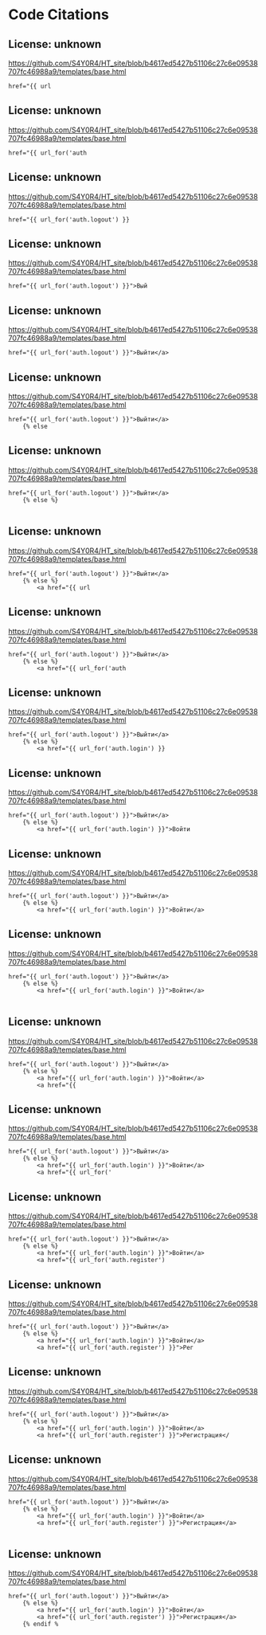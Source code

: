 # Code Citations

## License: unknown
https://github.com/S4Y0R4/HT_site/blob/b4617ed5427b51106c27c6e09538707fc46988a9/templates/base.html

```
href="{{ url
```


## License: unknown
https://github.com/S4Y0R4/HT_site/blob/b4617ed5427b51106c27c6e09538707fc46988a9/templates/base.html

```
href="{{ url_for('auth
```


## License: unknown
https://github.com/S4Y0R4/HT_site/blob/b4617ed5427b51106c27c6e09538707fc46988a9/templates/base.html

```
href="{{ url_for('auth.logout') }}
```


## License: unknown
https://github.com/S4Y0R4/HT_site/blob/b4617ed5427b51106c27c6e09538707fc46988a9/templates/base.html

```
href="{{ url_for('auth.logout') }}">Вый
```


## License: unknown
https://github.com/S4Y0R4/HT_site/blob/b4617ed5427b51106c27c6e09538707fc46988a9/templates/base.html

```
href="{{ url_for('auth.logout') }}">Выйти</a>
```


## License: unknown
https://github.com/S4Y0R4/HT_site/blob/b4617ed5427b51106c27c6e09538707fc46988a9/templates/base.html

```
href="{{ url_for('auth.logout') }}">Выйти</a>
    {% else
```


## License: unknown
https://github.com/S4Y0R4/HT_site/blob/b4617ed5427b51106c27c6e09538707fc46988a9/templates/base.html

```
href="{{ url_for('auth.logout') }}">Выйти</a>
    {% else %}
        
```


## License: unknown
https://github.com/S4Y0R4/HT_site/blob/b4617ed5427b51106c27c6e09538707fc46988a9/templates/base.html

```
href="{{ url_for('auth.logout') }}">Выйти</a>
    {% else %}
        <a href="{{ url
```


## License: unknown
https://github.com/S4Y0R4/HT_site/blob/b4617ed5427b51106c27c6e09538707fc46988a9/templates/base.html

```
href="{{ url_for('auth.logout') }}">Выйти</a>
    {% else %}
        <a href="{{ url_for('auth
```


## License: unknown
https://github.com/S4Y0R4/HT_site/blob/b4617ed5427b51106c27c6e09538707fc46988a9/templates/base.html

```
href="{{ url_for('auth.logout') }}">Выйти</a>
    {% else %}
        <a href="{{ url_for('auth.login') }}
```


## License: unknown
https://github.com/S4Y0R4/HT_site/blob/b4617ed5427b51106c27c6e09538707fc46988a9/templates/base.html

```
href="{{ url_for('auth.logout') }}">Выйти</a>
    {% else %}
        <a href="{{ url_for('auth.login') }}">Войти
```


## License: unknown
https://github.com/S4Y0R4/HT_site/blob/b4617ed5427b51106c27c6e09538707fc46988a9/templates/base.html

```
href="{{ url_for('auth.logout') }}">Выйти</a>
    {% else %}
        <a href="{{ url_for('auth.login') }}">Войти</a>
```


## License: unknown
https://github.com/S4Y0R4/HT_site/blob/b4617ed5427b51106c27c6e09538707fc46988a9/templates/base.html

```
href="{{ url_for('auth.logout') }}">Выйти</a>
    {% else %}
        <a href="{{ url_for('auth.login') }}">Войти</a>
        
```


## License: unknown
https://github.com/S4Y0R4/HT_site/blob/b4617ed5427b51106c27c6e09538707fc46988a9/templates/base.html

```
href="{{ url_for('auth.logout') }}">Выйти</a>
    {% else %}
        <a href="{{ url_for('auth.login') }}">Войти</a>
        <a href="{{
```


## License: unknown
https://github.com/S4Y0R4/HT_site/blob/b4617ed5427b51106c27c6e09538707fc46988a9/templates/base.html

```
href="{{ url_for('auth.logout') }}">Выйти</a>
    {% else %}
        <a href="{{ url_for('auth.login') }}">Войти</a>
        <a href="{{ url_for('
```


## License: unknown
https://github.com/S4Y0R4/HT_site/blob/b4617ed5427b51106c27c6e09538707fc46988a9/templates/base.html

```
href="{{ url_for('auth.logout') }}">Выйти</a>
    {% else %}
        <a href="{{ url_for('auth.login') }}">Войти</a>
        <a href="{{ url_for('auth.register')
```


## License: unknown
https://github.com/S4Y0R4/HT_site/blob/b4617ed5427b51106c27c6e09538707fc46988a9/templates/base.html

```
href="{{ url_for('auth.logout') }}">Выйти</a>
    {% else %}
        <a href="{{ url_for('auth.login') }}">Войти</a>
        <a href="{{ url_for('auth.register') }}">Рег
```


## License: unknown
https://github.com/S4Y0R4/HT_site/blob/b4617ed5427b51106c27c6e09538707fc46988a9/templates/base.html

```
href="{{ url_for('auth.logout') }}">Выйти</a>
    {% else %}
        <a href="{{ url_for('auth.login') }}">Войти</a>
        <a href="{{ url_for('auth.register') }}">Регистрация</
```


## License: unknown
https://github.com/S4Y0R4/HT_site/blob/b4617ed5427b51106c27c6e09538707fc46988a9/templates/base.html

```
href="{{ url_for('auth.logout') }}">Выйти</a>
    {% else %}
        <a href="{{ url_for('auth.login') }}">Войти</a>
        <a href="{{ url_for('auth.register') }}">Регистрация</a>
    
```


## License: unknown
https://github.com/S4Y0R4/HT_site/blob/b4617ed5427b51106c27c6e09538707fc46988a9/templates/base.html

```
href="{{ url_for('auth.logout') }}">Выйти</a>
    {% else %}
        <a href="{{ url_for('auth.login') }}">Войти</a>
        <a href="{{ url_for('auth.register') }}">Регистрация</a>
    {% endif %
```

